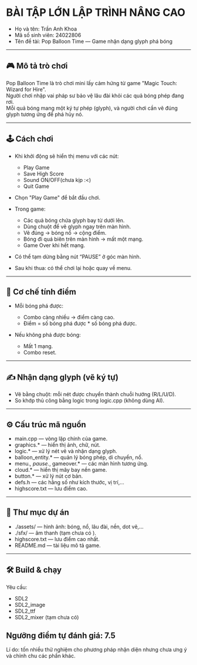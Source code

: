 # BÀI TẬP LỚN LẬP TRÌNH NÂNG CAO

- Họ và tên: Trần Anh Khoa  
- Mã số sinh viên: 24022806  
- Tên đề tài: Pop Balloon Time — Game nhận dạng glyph phá bóng  

---

## 🎮 Mô tả trò chơi

Pop Balloon Time là trò chơi mini lấy cảm hứng từ game "Magic Touch: Wizard for Hire".  
Người chơi nhập vai pháp sư bảo vệ lâu đài khỏi các quả bóng phép đang rơi.  
Mỗi quả bóng mang một ký tự phép (glyph), và người chơi cần vẽ đúng glyph tương ứng để phá hủy nó.

---

## 🕹️ Cách chơi

- Khi khởi động sẽ hiển thị menu với các nút:  
  - Play Game  
  - Save High Score  
  - Sound ON/OFF(chưa kịp :<) 
  - Quit Game

- Chọn "Play Game" để bắt đầu chơi.

- Trong game:
  - Các quả bóng chứa glyph bay từ dưới lên.
  - Dùng chuột để vẽ glyph ngay trên màn hình.
  - Vẽ đúng → bóng nổ → cộng điểm.
  - Bóng đi quá biên trên màn hình → mất một mạng.
  - Game Over khi hết mạng.

- Có thể tạm dừng bằng nút “PAUSE” ở góc màn hình.

- Sau khi thua: có thể chơi lại hoặc quay về menu.

---

## 🧠 Cơ chế tính điểm

- Mỗi bóng phá được:
  - Combo càng nhiều → điểm càng cao.
  - Điểm = số bóng phá được * số bóng phá được.

- Nếu không phá được bóng:
  - Mất 1 mạng.
  - Combo reset.

---

## ✍️ Nhận dạng glyph (vẽ ký tự)

- Vẽ bằng chuột: mỗi nét được chuyển thành chuỗi hướng (R/L/U/D).
- So khớp thủ công bằng logic trong logic.cpp (không dùng AI).

---

## ⚙️ Cấu trúc mã nguồn

- main.cpp — vòng lặp chính của game.
- graphics.* — hiển thị ảnh, chữ, nút.
- logic.* — xử lý nét vẽ và nhận dạng glyph.
- balloon_entity.* — quản lý bóng phép, di chuyển, nổ.
- menu.*, pause.*, gameover.* — các màn hình tương ứng.
- cloud.* — hiển thị mây bay nền game.
- button.* — xử lý nút cơ bản.
- defs.h — các hằng số như kích thước, vị trí,...
- highscore.txt — lưu điểm cao.

---

## 📁 Thư mục dự án

- ./assets/ — hình ảnh: bóng, nổ, lâu đài, nền, dot vẽ,...
- ./sfx/ — âm thanh (tạm chưa có ).
- highscore.txt — lưu điểm cao nhất.
- README.md — tài liệu mô tả game.

---

## 🛠️ Build & chạy

Yêu cầu:
- SDL2  
- SDL2_image  
- SDL2_ttf  
- SDL2_mixer (tạm chưa có)
## Ngưỡng điểm tự đánh giá: 7.5 
 Lí do: tốn nhiều thử nghiệm cho phương pháp nhận diện nhưng chưa ưng ý và chỉnh chu các phần khác.
